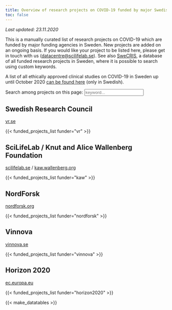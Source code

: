 ```yaml
---
title: Overview of research projects on COVID-19 funded by major Swedish funding agencies
toc: false
---
```

<i>Last updated: 23.11.2020</i>

This is a manually curated list of research projects on COVID-19 which are funded by major funding agencies in Sweden. New projects are added on an ongoing basis. If you would like your project to be listed here, please get in touch with us (datacentre@scilifelab.se). See also [SweCRIS](https://www.swecris.se/betasearch/?q=Covid&view=cards&lang=en), a database of all funded research projects in Sweden, where it is possible to search using custom keywords.

A list of all ethically approved clinical studies on COVID-19 in Sweden up until October 2020 [can be found here](https://www.kliniskastudier.se/statistik/kliniska-studier-rorande-covid-19.html) (only in Swedish).

<p>
  <label for="allSearch">Search among projects on this page: </label>
  <input type="text" placeholder="keyword..." id="allSearch">
</p>

## Swedish Research Council
[vr.se](https://www.vr.se/)

{{< funded_projects_list funder="vr" >}}

## SciLifeLab / Knut and Alice Wallenberg Foundation
[scilifelab.se](https://www.scilifelab.se/) / [kaw.wallenberg.org](https://kaw.wallenberg.org/en)

{{< funded_projects_list funder="kaw" >}}

## NordForsk
[nordforsk.org](https://www.nordforsk.org/)

{{< funded_projects_list funder="nordforsk" >}}

## Vinnova
[vinnova.se](https://www.vinnova.se/)

{{< funded_projects_list funder="vinnova" >}}

## Horizon 2020
[ec.europa.eu](https://ec.europa.eu/programmes/horizon2020/en)

{{< funded_projects_list funder="horizon2020" >}}

{{< make_datatables >}}
